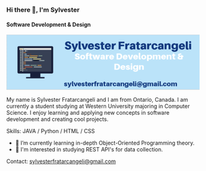 ### Hi there 👋, I'm Sylvester
#### Software Development & Design
![Software Development & Design](https://github.com/SylvesterFrat/SylvesterFrat/blob/main/sfratarcgithubbanner.png)


My name is Sylvester Fratarcangeli and I am from Ontario, Canada. I am currently a student studying at Western University majoring in Computer Science. I enjoy learning and applying new concepts in software development and creating cool projects.

Skills: JAVA / Python / HTML / CSS

- 🌱 I’m currently learning in-depth Object-Oriented Programming theory.
- 👀 I'm interested in studying REST API's for data collection. 

Contact: sylvesterfratarcangeli@gmail.com




